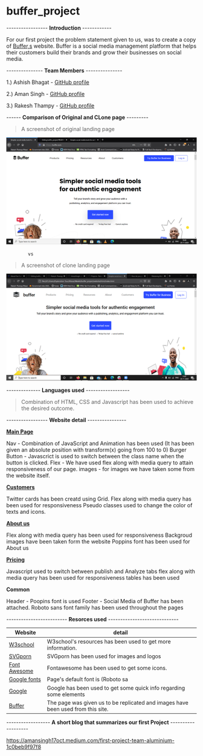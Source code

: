 # buffer_project

----------------- **Introduction** ------------

For our first project the problem statement given to us,  was to create a copy of [Buffer,s](https://buffer.com/) website. Buffer is a social media management platform that helps their customers build their brands and grow their businesses on social media.

--------------- **Team Members** ---------------

1.) Ashish Bhagat - [GitHub profile](https://github.com/ashishbhagat123)

2.) Aman Singh - [GitHub profile](https://github.com/AmanSingh-code)

3.) Rakesh Thampy - [GitHub profile](https://github.com/Rakesh-Thampy/)

------ **Comparison of Original and CLone page** ---------

> A screenshot of original landing page

![Landing Page Original](https://github.com/Rakesh-Thampy/buffer_project/blob/main/screenshots/landing_original.png)

            vs

> A screenshot of clone landing page

![Landing Page clone](https://github.com/Rakesh-Thampy/buffer_project/blob/main/screenshots/landing_copy.png)

-------------- **Languages used** ------------------

> Combination of HTML, CSS and Javascript has been used to achieve the desired outcome.

----------------- **Website detail** ----------------


[**Main Page**](https://github.com/Rakesh-Thampy/buffer_project/blob/main/website/html/index.html)

Nav - Combination of JavaScript and Animation has been used (It has been given an absolute position with transform(x) going from 100 to 0)
Burger Button - Javascrict is used to switch between the class name when the button is clicked.
Flex - We have used flex along with media query to attain responsiveness of our page.
images - for images we have taken some from the website itself.

[**Customers**](https://github.com/Rakesh-Thampy/buffer_project/blob/main/website/html/customers.html)

Twitter cards has been creatd using Grid.
Flex along with media query has been used for responsiveness
Pseudo classes used to change the color of texts and icons.

[**About us**](https://github.com/Rakesh-Thampy/buffer_project/blob/main/website/html/about_us.html)

Flex along with media query has been used for responsiveness
Backgroud images have been taken form the website
Poppins font has been used for About us

[**Pricing**](https://github.com/Rakesh-Thampy/buffer_project/blob/main/website/html/pricing.html)

Javascript used to switch between publish and Analyze tabs
flex along with media query has been used for responsiveness
tables has been used

**Common**

Header - Poopins font is used 
Footer - Social Media of Buffer has been attached.
Roboto sans font family has been used throughout the pages           

------------------------- **Resorces used** -----------------------------

Website | detail
------------ | -------------
[W3school](https://www.w3schools.com)  | W3school's resources has been used to get more information.
[SVGporn](https://svgporn.com/) | SVGporn has been used for images and logos
[Font Awesome](https://fontawesome.com/) | Fontawesome has been used to get some icons.
[Google fonts](https://fonts.google.com/)  | Page's default font is (Roboto sa
[Google](https://google.co.in/) | Google has been used to get some quick info regarding some elements
[Buffer](https://buffer.com/)  | The page was given us to be replicated and images have been used from this site.



------------------ **A short blog  that summarizes our first Project** -------------------

https://amansingh17oct.medium.com/first-project-team-aluminium-1c0beb9f97f8

